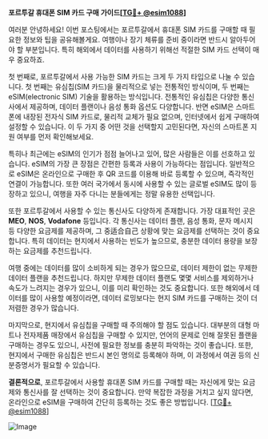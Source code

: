 **포르투갈 휴대폰 SIM 카드 구매 가이드[[TG💪+ @esim1088](https://t.me/s/esim1088)]**

여러분 안녕하세요! 이번 포스팅에서는 포르투갈에서 휴대폰 SIM 카드를 구매할 때 필요한 정보와 팁을 공유해볼게요. 여행이나 장기 체류를 준비 중이라면 반드시 알아두어야 할 부분입니다. 특히 해외에서 데이터를 사용하기 위해선 적절한 SIM 카드 선택이 매우 중요하죠.

첫 번째로, 포르투갈에서 사용 가능한 SIM 카드는 크게 두 가지 타입으로 나눌 수 있습니다. 첫 번째는 유심칩(SIM 카드)을 물리적으로 넣는 전통적인 방식이며, 두 번째는 eSIM(electronic SIM) 기술을 활용하는 방식입니다. 전통적인 유심칩은 다양한 통신사에서 제공하며, 데이터 플랜이나 음성 통화 옵션도 다양합니다. 반면 eSIM은 스마트폰에 내장된 전자식 SIM 카드로, 물리적 교체가 필요 없으며, 인터넷에서 쉽게 구매하여 설정할 수 있습니다. 이 두 가지 중 어떤 것을 선택할지 고민된다면, 자신의 스마트폰 지원 여부를 먼저 확인해보세요.

특히나 최근에는 eSIM의 인기가 점점 늘어나고 있어, 많은 사람들은 이를 선호하고 있습니다. eSIM의 가장 큰 장점은 간편한 등록과 사용이 가능하다는 점입니다. 일반적으로 eSIM은 온라인으로 구매한 후 QR 코드를 이용해 바로 등록할 수 있으며, 즉각적인 연결이 가능합니다. 또한 여러 국가에서 동시에 사용할 수 있는 글로벌 eSIM도 많이 등장하고 있으니, 여행을 자주 다니는 분들에게는 정말 유용한 선택입니다.

또한 포르투갈에서 사용할 수 있는 통신사도 다양하게 존재합니다. 가장 대표적인 곳은 **MEO**, **NOS**, **Vodafone** 등입니다. 각 통신사는 데이터 플랜, 음성 통화, 문자 메시지 등 다양한 요금제를 제공하며, 그 중适合自己 상황에 맞는 요금제를 선택하는 것이 중요합니다. 특히 데이터는 현지에서 사용하는 빈도가 높으므로, 충분한 데이터 용량을 보장하는 요금제를 추천드립니다.

여행 중에는 데이터를 많이 소비하게 되는 경우가 많으므로, 데이터 제한이 없는 무제한 데이터 플랜을 추천드립니다. 하지만 무제한 데이터 플랜도 몇몇 서비스를 제외하거나 속도가 느려지는 경우가 있으니, 이를 미리 확인하는 것도 중요합니다. 또한 해외에서 데이터를 많이 사용할 예정이라면, 데이터 로밍보다는 현지 SIM 카드를 구매하는 것이 더 저렴한 경우가 많습니다.

마지막으로, 현지에서 유심칩을 구매할 때 주의해야 할 점도 있습니다. 대부분의 대형 마트나 전자제품 매장에서 유심칩을 구매할 수 있지만, 언어의 문제로 인해 잘못된 플랜을 구매하는 경우도 있으니, 사전에 필요한 정보를 충분히 파악하는 것이 좋습니다. 또한, 현지에서 구매한 유심칩은 반드시 본인 명의로 등록해야 하며, 이 과정에서 여권 등의 신분증명서가 필요할 수 있습니다.

**결론적으로**, 포르투갈에서 사용할 휴대폰 SIM 카드를 구매할 때는 자신에게 맞는 요금제와 통신사를 잘 선택하는 것이 중요합니다. 만약 복잡한 과정을 거치고 싶지 않다면, 온라인으로 eSIM을 구매하여 간단히 등록하는 것도 좋은 방법입니다. [[TG💪+ @esim1088](https://t.me/s/esim1088)]

![Image](https://i.postimg.cc/Y0z9fWf4/image.png)